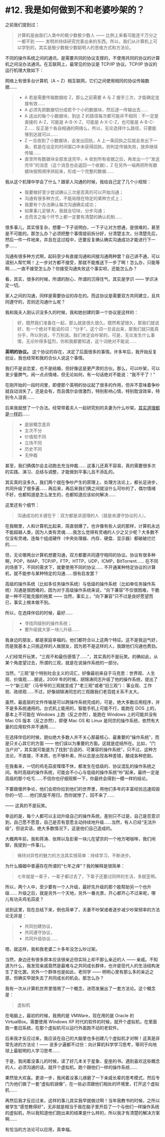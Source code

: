 # #12. 我是如何做到不和老婆吵架的？

之前我们提到过：

> 计算机是由我们人类中的极少数极少数人 —— 比例上来看可能连千万分之一都不到 —— 发明并持续研究完善出来的东西。所以，我们从计算机上可以学到的，其实是极少数极少数聪明人的思维方式和方法论。

不同的操作系统之间的通讯，是需要共同的协议支撑的，不使用共同的协议的计算机之间没办法通讯。在互联网上，最常见的协议是 TCP/IP 协议。TCP/IP 协议的运行机理大致如下：

网络上有很多台计算机（A ~ Z）相互联网，它们之间使用相同的协议传输数据……

> - A 若是需要传输数据给 Z，那么之前需要 A 与 Z 握手三次，才能确定连接有效……
> - A 必须先把数据切分成若干个小的数据块，然后逐一传输出去……
> - A 送出的每个小数据块，到达 Z 的路径每次都可能并不相同：不一定是直接的 A-Z，可能是 A-B-X-Z，可能是 A-X-C-Z，也可能是 A-B-C-Z…… 反正是个各自相通的网络么，所以，无论选择什么路径，只要能够到达就可以……
> - Z 一旦收到了小数据块，会发出回执，A 上一条回执之后就会发出下一条，若是在设定的时间窗口中未获得回执，则判定传输失败，放弃继续传输……
> - 直至所有数据块全部发送完毕，A 收到所有收据之后，再发出一个“发送完毕”的消息（这个消息也会返回一个收据），Z 在另外一端再把所有数据块按照顺序拼起来，形成一个完整的数据……

我从这个机理中学会了什么？跟家人沟通的时候，我给自己定了几个小规矩：

> - 我要做好至少尝试确认三次是否真的可以开始沟通；
> - 沟通有很多种方式，不能局限在特定的某种方式上；
> - 我要有个办法确认每次沟通确实成功；
> - 如果事儿足够大，我就会切块，分步沟通；
> - 总而言之每个环节上都一定要有清楚的确认机制……

很多事儿，其实很复杂，想要一下子说明白，一下子让对方想通，是很难的，甚至是不可能的。那怎么办？必须把整个事情提前拆分好，分清楚主次，分清楚先后，然后一件一件地来，并且在这过程中，还要反复确认确实沟通成功才能进行下一步……

沟通有很多种方式啊，起码至少有直接沟通和间接沟通两种罢？自己讲不通，可以请别人帮忙啊！上一步对方都不接受，那就不能推送下一步了啊！怎么办，只能等啊……一直不接受怎么办？你接受沟通失败这个事实呗，还能怎么办？

看，其实，很多的时候，所谓的耐心、所谓的沉得住气，其实是学识 —— 学识决定一切。

家人之间的沟通，同样是需要协议的存在的。而这协议是需要双方共同建立，且共同遵守的，否则还沟通什么呢？

我和我夫人刚认识没多久的时候，我和她创建的第一个协议是这样的：

> 好，既然我们准备在一起，那么就是很久很久。既然希望很久，那我们就说好，有一个绝对不能说的词：“分手”。这个词一旦说出来，那我们就只能真分手，所以别说，千万别说。我们肯定会吵架的，可是，无论发生什么事情，无论吵得多猛烈，你和我都要知道，这个词绝对不能说……

**英明的协议。**  这个协议的存在，决定了后面很多的事情。许多年后，我开始反复创业，我也经常和我的合伙人说这个事情。

我们不是谈恋爱，也不是结婚，但好像这是更严肃的合伙。那么，可以吵架，可以发少量脾气，闹一点点情绪，但无论如何，有一句话绝对不能说：“我不干了！”

在刚开始的一段时间里，即便那个英明的协议起了很多的作用，但并不意味着争吵就自动消失了。还是会有，而且偶尔会很激烈，特别影响心情，特别耽误效率，特别令人沮丧……

后来我就想了一个办法。经常带着夫人一起研究别的夫妻为什么吵架。[其实道理都是一样的](A09.html)……

> - 底层概念差异
> - 主次不分
> - 价值观不同
> - 立场不同
> - 历史不同
> - 无仲裁

甚至，我们俩偶尔会主动跑去充当仲裁…… 这事儿还真不容易，真的需要很多次的实践、演习、总结与调整，才能做到平事儿且不添乱的。

其实真的没多久，我们两个就在争吵产生的原理上、处理方法论上，都长足进步，共同升级了很多遍…… 再后来，再后来我们俩之间就没什么可吵的了，偶尔情绪不好，也都知道是怎么发生的，也都知道应该如何解决……

这里还有个细节：

> 沟通成功的关键在于：双方都是讲道理的人（就是肯遵守协议的人）。

在我眼里，人和计算机比起来，简直弱爆了。也许像有些人说的那样，计算机永远不能超越人类，因为人类有灵魂……我怎么觉得有灵魂的人少之又少呢？大多数不仅没有灵魂，连每个组成硬件（中央处理器、内存、硬盘、显示器）都破破烂烂的……

但，无论哪两台计算机想要沟通，双方都要共同遵守相同的协议。协议有很多种啊，POP，IMAP，TCP/IP，FTP，HTTP，UDP，ICMP，BitTorrent…… 在不同的场景下，不同的需求下，就要使用不同的协议…… 不开通某种特定协议的计算机，就不能参与某种特定的沟通……很有启发罢？

高级的操作系统（比如多任务操作系统）与低级的操作系统（比如单任务操作系统）沟通是很困难的，因为对于高级操作系统来说，“向下兼容”不仅很困难，干脆是一种不可能克服的拖累 —— 当然，事实上，“向下兼容”只不过是良好愿望而已，事实上根本做不到。

所以，在选择伴侣的时候，最好……

> - 寻找同级别的操作系统；
> - 要升级就大家一块儿升级……

我身边的朋友，都是家庭幸福的。他们都符合以上这两个特征。这不是我运气好，而是我基本上只挑这样的人做朋友，因为若不是这样的人，我跟他们沟通也费劲。

人们经常开玩笑，“三观不和最伤感情了……”，其实真的不是玩笑。的确如此，从某个角度望过去，所谓的三观，就是在说操作系统的一部分。

当然，“三观”是个特别社会主义的词汇，好像最初来自于马克思：世界观、人生观、价值观……据说，2009 年的时候，胡锦涛同志升级了他的操作系统，提出了一个“新三观”（马爷爷的三观就变成了“老三观”或者“旧三观”）：事业观、工作观、政绩观……不过，好像胡锦涛同志的三观跟我们老百姓关系不太大。

虽然，最底层的文件传输是可以跨操作系统完成的，可是，绝大多数应用程序，并不是多系统通用的。台式机上能用的，智能手机上可能不行，能跑在 DOS 上的，基本上不可能在 Windows 上跑（反之亦然），能跑在 Windows 上的可能并没有 Mac OS 版本（反之亦然），即便 Mac OS 和 Linux 是同宗的操作系统，依然有大量的应用软件并不通用……

在选择伴侣的时候，貌似绝大多数人并不关心那最核心、最重要的“操作系统”，而是只关心其它的方面 —— 他们误以为重要的方面。这就是症结所在。比如，“门当户对”，其实就可能是为了找到“合适的、可兼容的操作系统”，只不过，这种方法论，不直接，不本质，也不够朴素，所以总是出现各种差错，酿成各种悲剧。

在我看来，一切的鸡毛蒜皮喋喋不休，都发生在低级的、协议混乱的操作系统之间。有时高级的操作系统，可能会不小心与低级的操作系统“吵”起来，最终一定是高级的那个吃亏……不信你也仔细观察一下，你最终会得到一模一样的结论。

不要跟傻屄争论，他们会把你拉到他们的世界里，用他们多年的丰富经验迅速捣毁你的一切……他们凯旋不用归，而你就惨了，回不来了……

—— 这真的不是玩笑。

幸运的是，每个人都可以主动升级自己的操作系统，差别只不过是，自己是否意识到，自己愿不愿意，自己是否有意愿主动持续地升级……当然，有人已经“无法升级”，但说实话，绝大多数情况下，这是他们自己造成的。

大概两年前，我和蒋涛、张辉以及彭萦一块儿在望京的一个地方喝咖啡，我们闲聊，我提到一件事儿，

> 保持对异性的魅力的方法其实很简单：持续学习，不断进步。

为什么婚姻中普遍存在所谓的“七年之痒”？我的解释是很简单：

> 七年就是一辈子，一辈子都过去了，下辈子还要过同样的生活，多腻歪啊。

所以，两个人中，至少要有一个人升级，最好先升级的那个能帮助另一个也升级…… 升级之后，就是另外一个天地，另外一番光景，开心都开心不过来呢，哪儿有功夫鸡毛蒜皮？

说到这里，现在总结下来，倒也简单了，夫妻不吵架或者逐步减少吵架频率的方法论无非是：

> - 共同创建协议，
> - 共同遵守协议，
> - 共同升级协议……

嗯，就这样，我和我老婆二十多年没怎么吵过架。

当然，身边还有很多原本应该很亲近但实际上却不那么亲近的人 —— 亲戚。不知道为什么，我发现亲戚竟然是最难与之共同成长群体，也许是现代人的生活结构发生了变化罢。另外一个群体也是如此，老同学 —— 明明心里有那么多的亲近之感，但确实早就失去了共同成长的机会。那怎么办？

我有一次从计算机世界里借用了一个概念，进而发展出了一套方法论。这个概念是：

> 虚拟机

在电脑上，最初的时候，我用的是 VMWare，现在用的是 Oracle 的 VirtualBox。需要使用 Windows XP 时代的软件的时候，就开个虚拟机，在里面跑一套旧系统，在那个虚拟机可以运行外面跑不动的老软件。

后来我才反应过来，我应该在自己的大脑里也多创建几个虚拟机才对啊！这真是非常先进的方法论！—— 说多少遍都不过份：向计算机科学学习思考，等同于向地球上最聪明的人学习思考……

于是，我闲着没事儿的时候，读了好几本关于星象、星座的书。遇到喜欢这些概念的人，必须沟通的话，就开个虚拟机，跑个跟他们一样的操作系统……

果然皆大欢喜。更进一步，我闲着没事儿琢磨了一下亲戚长辈的思考模式，然后专门为他们做了一套“虚拟机镜像”，在一些必须跟他们相处的环境里，打开这个虚拟机……

再然后我才反应过来，这样的事儿其实我早就做过啊！当年我教书的时候，之所以被学生“感觉教得好”，无非就是相当于我在脑子里开启了一个与他们一样操作系统的虚拟机，所以我知道他们跑出来的结果是什么样的，所以我才有清楚的解决方案啊……

有恰当的方法论可以应用，真幸福。

